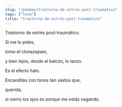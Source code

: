 ```yaml
---
slug: "/poemas/trastorno-de-estres-post-traumatico"
tags: ["love"]
title: "trastorno-de-estrés-post-traumático"
---
```

Trastorno de estrés post-traumático.

Si me lo pides,

tomo el clonazepam,

y bien lejos, desde el balcón, lo lanzo.

Es el efecto halo.

Encandilas con tonos tan vastos que,

querida,

si cierro los ojos es porque me estás cegando.
